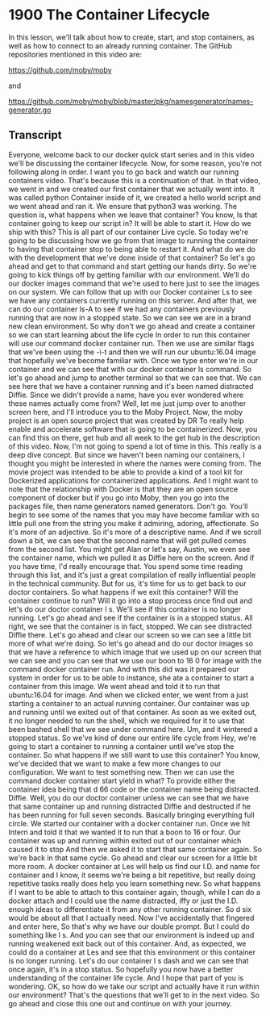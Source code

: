 # 1900 The Container Lifecycle

In this lesson, we'll talk about how to create, start, and stop containers, as well as how to connect to an already running container. The GitHub repositories mentioned in this video are:

https://github.com/moby/moby

and

https://github.com/moby/moby/blob/master/pkg/namesgenerator/names-generator.go

## Transcript

Everyone, welcome back to our docker quick start series and in this video we'll be discussing the container lifecycle. Now, for some reason, you're not following along in order. I want you to go back and watch our running containers video. That's because this is a continuation of that. In that video, we went in and we created our first container that we actually went into. It was called python Container inside of it, we created a hello world script and we went ahead and ran it. We ensure that python3  was working. The question is, what happens when we leave that container? You know, Is that container going to keep our script in? It will be able to start it. How do we ship with this? This is all part of our container Live cycle. So today we're going to be discussing how we go from that image to running the container to having that container stop to being able to restart it. And what do we do with the development that we've done inside of that container? So let's go ahead and get to that command and start getting our hands dirty. So we're going to kick things off by getting familiar with our environment. We'll do our docker images command that we're used to here just to see the images on our system. We can follow that up with our Docker container Ls to see we have any containers currently running on this server. And after that, we can do our container ls-A  to see if we had any containers previously running that are now in a stopped state. So we can see we are in a brand new clean environment. So why don't we go ahead and create a container so we can start learning about the life cycle In order to run this container will use our command docker container run. Then we use are similar flags that we've been using the  -i-t and then we will run our  ubuntu:16.04  image that hopefully we've become familiar with. Once we type enter we're in our container and we can see that with our docker container ls command. So let's go ahead and jump to another terminal so that we can see that. We can see here that we have a container running and it's been named distracted Diffie. Since we didn't provide a name, have you ever wondered where these names actually come from? Well, let me just jump over to another screen here, and I'll introduce you to the Moby Project. Now, the moby project is an open source project that was created by DR To really help enable and accelerate software that is going to be containerized. Now, you can find this on there, get hub and all week to the get hub in the description of this video. Now, I'm not going to spend a lot of time in this. This really is a deep dive concept. But since we haven't been naming our containers, I thought you might be interested in where the names were coming from. The movie project was intended to be able to provide a kind of a tool kit for Dockerized applications for containerized applications. And I might want to note that the relationship with Docker is that they are an open source component of docker but if you go into Moby, then you go into the packages file, then name generators named generators. Don't go. You'll begin to see some of the names that you may have become familiar with so little pull one from the string you make it admiring, adoring, affectionate. So it's more of an adjective. So it's more of a descriptive name. And if we scroll down a bit, we can see that the second name that will get pulled comes from the second list. You might get Alan or let's say, Austin, we even see the container name, which we pulled it as Diffie here on the screen. And if you have time, I'd really encourage that. You spend some time reading through this list, and it's just a great compilation of really influential people in the technical community. But for us, it's time for us to get back to our doctor containers. So what happens if we exit this container? Will the container continue to run? Will it go into a stop process once find out and let's do our doctor container l s. We'll see if this container is no longer running. Let's go ahead and see if the container is in a stopped status. All right, we see that the container is in fact, stopped. We can see distracted Diffie there. Let's go ahead and clear our screen so we can see a little bit more of what we're doing. So let's go ahead and do our doctor images so that we have a reference to which image that we used up on our screen that we can see and you can see that we use our boon to 16 0 for image with the command docker container run. And with this did was it prepared our system in order for us to be able to instance, she ate a container to start a container from this image. We went ahead and told it to run that ubuntu:16.04 for image. And when we clicked enter, we went from a just starting a container to an actual running container. Our container was up and running until we exited out of that container. As soon as we exited out, it no longer needed to run the shell, which we required for it to use that been bashed shell that we see under command here. Um, and it wintered a stopped status. So we've kind of done our entire life cycle from Hey, we're going to start a container to running a container until we've stop the container. So what happens if we still want to use this container? You know, we've decided that we want to make a few more changes to our configuration. We want to test something new. Then we can use the command docker container start yield in what? To provide either the container idea being that d 66 code or the container name being distracted. Diffie. Well, you do our doctor container unless we can see that we have that same container up and running distracted Diffie and destructed if he has been running for full seven seconds. Basically bringing everything full circle. We started our container with a docker container run. Once we hit Intern and told it that we wanted it to run that a boon to  16 or four. Our container was up and running within exited out of our container which caused it to stop And then we asked it to start that same container again. So we're back in that same cycle. Go ahead and clear our screen for a little bit more room. A docker container at Les will help us find our I.D. and name for container and I know, it seems we're being a bit repetitive, but really doing repetitive tasks really does help you learn something new. So what happens if I want to be able to attach to this container again, though, while I can do a docker attach and I could use the name distracted, iffy or just the I.D. enough ideas to differentiate it from any other running container. So d six would be about all that I actually need. Now I've accidentally that fingered and enter here, So that's why we have our double prompt. But I could do something like l s. And you can see that our environment is indeed up and running weakened exit back out of this container. And, as expected, we could do a container at Les and see that this environment or this container is no longer running. Let's do our container l s dash and we can see that once again, it's in a stop status. So hopefully you now have a better understanding of the container life cycle. And I hope that part of you is wondering. OK, so how do we take our script and actually have it run within our environment? That's the questions that we'll get to in the next video. So go ahead and close this one out and continue on with your journey.
